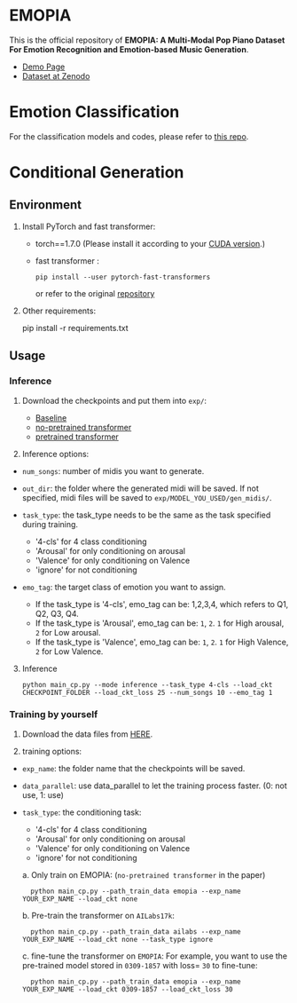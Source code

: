 # EMOPIA

This is the official repository of **EMOPIA: A Multi-Modal Pop Piano Dataset For Emotion Recognition and Emotion-based Music Generation**.

- [Demo Page](https://annahung31.github.io/EMOPIA/)
- [Dataset at Zenodo]()


# Emotion Classification

For the classification models and codes, please refer to [this repo](https://github.com/Dohppak/MIDI_Emotion_Classification).


# Conditional Generation

## Environment

1. Install PyTorch and fast transformer:
    - torch==1.7.0 (Please install it according to your [CUDA version](https://pytorch.org/get-started/previous-versions/#linux-and-windows-4).)
    - fast transformer :

        ```
        pip install --user pytorch-fast-transformers 
        ```
        or refer to the original [repository](https://github.com/idiap/fast-transformers)

2. Other requirements:

    pip install -r requirements.txt


## Usage

### Inference
1. Download the checkpoints and put them into `exp/`:
    - [Baseline]()
    - [no-pretrained transformer]()
    - [pretrained transformer]()

2. Inference options:

* `num_songs`: number of midis you want to generate.
* `out_dir`: the folder where the generated midi will be saved. If not specified, midi files will be saved to `exp/MODEL_YOU_USED/gen_midis/`.
* `task_type`: the task_type needs to be the same as the task specified during training.  
    - '4-cls' for 4 class conditioning
    - 'Arousal' for only conditioning on arousal
    - 'Valence' for only conditioning on Valence
    - 'ignore' for not conditioning

*  `emo_tag`: the target class of emotion you want to assign.
    - If the task_type is '4-cls', emo_tag can be: 1,2,3,4, which refers to Q1, Q2, Q3, Q4.
    - If the task_type is 'Arousal', emo_tag can be: `1`, `2`. `1` for High arousal, `2` for Low arousal.
    - If the task_type is 'Valence', emo_tag can be: `1`, `2`. `1` for High Valence, `2` for Low Valence.
    

3. Inference

    ```
    python main_cp.py --mode inference --task_type 4-cls --load_ckt CHECKPOINT_FOLDER --load_ckt_loss 25 --num_songs 10 --emo_tag 1 
    ```

### Training by yourself
1. Download the data files from [HERE](https://drive.google.com/file/d/10nksP4KnYRd9iRZe7XxTyotiLNNO_U4r/view?usp=sharing).
    


2. training options:  

* `exp_name`: the folder name that the checkpoints will be saved.
* `data_parallel`: use data_parallel to let the training process faster. (0: not use, 1: use)
* `task_type`: the conditioning task:
    - '4-cls' for 4 class conditioning
    - 'Arousal' for only conditioning on arousal
    - 'Valence' for only conditioning on Valence
    - 'ignore' for not conditioning

    a. Only train on EMOPIA: (`no-pretrained transformer` in the paper)

        python main_cp.py --path_train_data emopia --exp_name YOUR_EXP_NAME --load_ckt none
    
    b. Pre-train the transformer on `AILabs17k`:  
    
        python main_cp.py --path_train_data ailabs --exp_name YOUR_EXP_NAME --load_ckt none --task_type ignore
    
    c. fine-tune the transformer on `EMOPIA`:
        For example, you want to use the pre-trained model stored in `0309-1857` with loss= `30` to fine-tune:

        python main_cp.py --path_train_data emopia --exp_name YOUR_EXP_NAME --load_ckt 0309-1857 --load_ckt_loss 30


